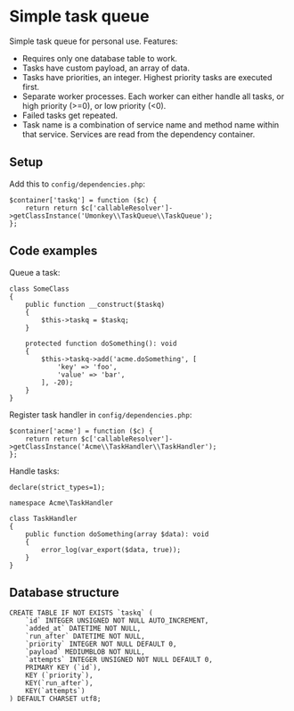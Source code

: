 # Simple task queue

Simple task queue for personal use.  Features:

- Requires only one database table to work.
- Tasks have custom payload, an array of data.
- Tasks have priorities, an integer.  Highest priority tasks are executed first.
- Separate worker processes.   Each worker can either handle all tasks, or high priority (>=0), or low priority (<0).
- Failed tasks get repeated.
- Task name is a combination of service name and method name within that service.  Services are read from the dependency container.


## Setup

Add this to `config/dependencies.php`:

```
$container['taskq'] = function ($c) {
    return return $c['callableResolver']->getClassInstance('Umonkey\\TaskQueue\\TaskQueue');
};
```

## Code examples

Queue a task:

```
class SomeClass
{
    public function __construct($taskq)
    {
        $this->taskq = $taskq;
    }

    protected function doSomething(): void
    {
        $this->taskq->add('acme.doSomething', [
            'key' => 'foo',
            'value' => 'bar',
        ], -20);
    }
}
```

Register task handler in `config/dependencies.php`:


```
$container['acme'] = function ($c) {
    return return $c['callableResolver']->getClassInstance('Acme\\TaskHandler\\TaskHandler');
};
```

Handle tasks:

```
declare(strict_types=1);

namespace Acme\TaskHandler

class TaskHandler
{
    public function doSomething(array $data): void
    {
        error_log(var_export($data, true));
    }
}
```


## Database structure

```
CREATE TABLE IF NOT EXISTS `taskq` (
    `id` INTEGER UNSIGNED NOT NULL AUTO_INCREMENT,
    `added_at` DATETIME NOT NULL,
    `run_after` DATETIME NOT NULL,
    `priority` INTEGER NOT NULL DEFAULT 0,
    `payload` MEDIUMBLOB NOT NULL,
    `attempts` INTEGER UNSIGNED NOT NULL DEFAULT 0,
    PRIMARY KEY (`id`),
    KEY (`priority`),
    KEY(`run_after`),
    KEY(`attempts`)
) DEFAULT CHARSET utf8;
```
